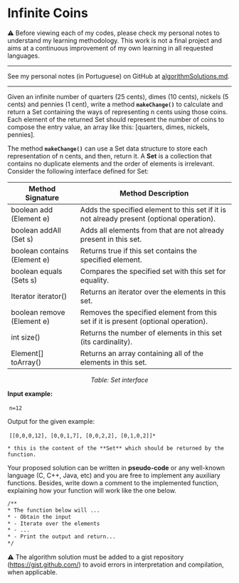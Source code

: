 # Infinite Coins

:warning: Before viewing each of my codes, please check my personal notes to understand my learning methodology. This work is not a final project and aims at a continuous improvement of my own learning in all requested languages.

---

See my personal notes (in Portuguese) on GitHub at [algorithmSolutions.md](algorithmSolutions.md).

---

Given an infinite number of quarters (25 cents), dimes (10 cents), nickels (5 cents) and pennies (1 cent), write a method <code>**makeChange()**</code> to calculate and return a Set containing the ways of representing n cents using those coins. Each element of the returned Set should represent the number of coins to compose the entry value, an array like this: [quarters, dimes, nickels, pennies].

The method <code>**makeChange()**</code> can use a Set data structure to store each representation of n cents, and then, return it. A **Set** is a collection that contains no duplicate elements and the order of elements is irrelevant. Consider the following interface defined for Set:

| Method Signature              | Method Description                                           |
| ----------------------------- | ------------------------------------------------------------ |
| boolean add (Element e)       | Adds the specified element to this set if it is not already present (optional operation). |
| boolean addAll (Set s)        | Adds all elements from that are not already present in this set. |
| boolean contains (Element e)  | Returns true if this set contains the specified element.     |
| boolean equals (Sets s)       | Compares the specified set with this set for equality.       |
| Iterator <Element> iterator() | Returns an iterator over the elements in this set.           |
| boolean remove (Element e)    | Removes the specified element from this set if it is present (optional operation). |
| int size()                    | Returns the number of elements in this set (its cardinality). |
| Element[] toArray()           | Returns an array containing all of the elements in this set. |

<p align="center">
    <i>Table: Set interface</i>
</p>

**Input example:**

​	<code>n=12</code>

Output for the given example:

​	<code>[[0,0,0,12], [0,0,1,7], [0,0,2,2], [0,1,0,2]]*</code>

	* this is the content of the **Set** which should be returned by the function.

Your proposed solution can be written in **pseudo-code** or any well-known language (C, C++, Java, etc) and you are free to implement any auxiliary functions. Besides, write down a comment to the implemented function, explaining how your function will work like the one below.

```html
/**
* The function below will ...
* - Obtain the input
* - Iterate over the elements
* - ...
* - Print the output and return...
*/
```

:warning: The algorithm solution must be added to a gist repository (https://gist.github.com/) to avoid errors in interpretation and compilation, when applicable.

